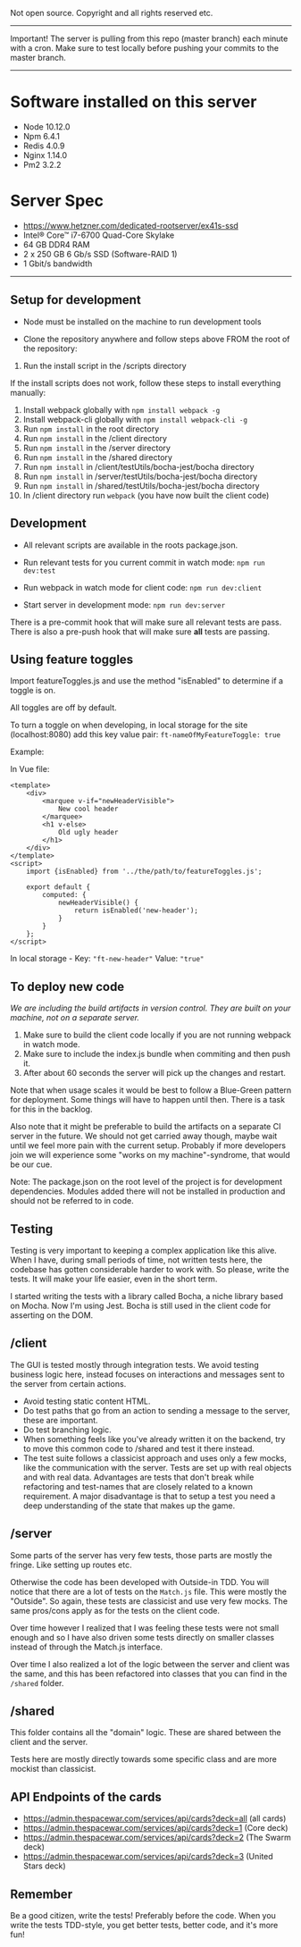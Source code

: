 Not open source. Copyright and all rights reserved etc. 
__________________________

Important! The server is pulling from this repo (master branch) each minute with a cron. Make sure to test locally before pushing your commits to the master branch.
__________________________

# Software installed on this server
* Node 10.12.0
* Npm 6.4.1
* Redis 4.0.9
* Nginx 1.14.0
* Pm2 3.2.2

# Server Spec
* https://www.hetzner.com/dedicated-rootserver/ex41s-ssd
* Intel® Core™ i7-6700 Quad-Core Skylake
* 64 GB DDR4 RAM
* 2 x 250 GB 6 Gb/s SSD (Software-RAID 1)
* 1 Gbit/s bandwidth


__________________________

Setup for development
-
* Node must be installed on the machine to run development tools 

* Clone the repository anywhere and follow steps above FROM the root of the repository:

1. Run the install script in the /scripts directory

If the install scripts does not work, follow these steps to install everything manually:
1. Install webpack globally with `npm install webpack -g`
1. Install webpack-cli globally with `npm install webpack-cli -g`
1. Run `npm install` in the root directory
1. Run `npm install` in the /client directory
1. Run `npm install` in the /server directory
1. Run `npm install` in the /shared directory
1. Run `npm install` in /client/testUtils/bocha-jest/bocha directory
1. Run `npm install` in /server/testUtils/bocha-jest/bocha directory
1. Run `npm install` in /shared/testUtils/bocha-jest/bocha directory
1. In /client directory run `webpack` (you have now built the client code)

Development
-
* All relevant scripts are available in the roots package.json.

* Run relevant tests for you current commit in watch mode: `npm run dev:test`

* Run webpack in watch mode for client code: `npm run dev:client`

* Start server in development mode: `npm run dev:server`

There is a pre-commit hook that will make sure all relevant tests are pass.
There is also a pre-push hook that will make sure **all** tests are passing.


Using feature toggles
-
Import featureToggles.js and use the method "isEnabled" to determine if a toggle is on. 

All toggles are off by default. 

To turn a toggle on when developing,
in local storage for the site (localhost:8080) add this key value pair:
`ft-nameOfMyFeatureToggle: true`

Example:

In Vue file:
```
<template>
    <div>  
        <marquee v-if="newHeaderVisible">
            New cool header
        </marquee>
        <h1 v-else>
            Old ugly header
        </h1>
    </div>
</template>
<script>
    import {isEnabled} from '../the/path/to/featureToggles.js';
    
    export default {
        computed: {
            newHeaderVisible() {
                return isEnabled('new-header');
            }
        }
    };
</script>
```

In local storage -
Key: `"ft-new-header"`
Value: `"true"`


To deploy new code
-
_We are including the build artifacts in version control. They are built on your machine, not on a separate server._
1. Make sure to build the client code locally if you are not running webpack in watch mode.
1. Make sure to include the index.js bundle when commiting and then push it.
1. After about 60 seconds the server will pick up the changes and restart.

Note that when usage scales it would be best to follow a Blue-Green pattern for deployment.
Some things will have to happen until then. There is a task for this in the backlog.

Also note that it might be preferable to build the artifacts on a separate CI server in the future.
We should not get carried away though, maybe wait until we feel more pain with the current setup.
Probably if more developers join we will experience some "works on my machine"-syndrome, that would be our cue.

Note: The package.json on the root level of the project is for development dependencies.
Modules added there will not be installed in production and should not be referred to in code.

Testing 
-
Testing is very important to keeping a complex application like this alive. 
When I have, during small periods of time, not written tests here, the codebase has gotten considerable harder
to work with. So please, write the tests. It will make your life easier, even in the short term.

I started writing the tests with a library called Bocha, a niche library based on Mocha.
Now I'm using Jest. Bocha is still used in the client code for asserting on the DOM.

/client 
-
The GUI is tested mostly through integration tests. 
We avoid testing business logic here, instead focuses on interactions and messages sent to the server from certain actions.

- Avoid testing static content HTML.
- Do test paths that go from an action to sending a message to the server, these are important.
- Do test branching logic.
- When something feels like you've already written it on the backend, try to move this common code to /shared and test it there instead.
- The test suite follows a classicist approach and uses only a few mocks, like the communication with the server.
Tests are set up with real objects and with real data. Advantages are tests that don't break while refactoring and test-names that
are closely related to a known requirement. A major disadvantage is that to setup a test you need a deep understanding of the state that makes up the game.

/server
-
Some parts of the server has very few tests, those parts are mostly the fringe. Like setting up routes etc.

Otherwise the code has been developed with Outside-in TDD. You will notice that there are a lot of tests on the 
`Match.js` file. This were mostly the "Outside". So again, these tests are classicist and use very few mocks. The same pros/cons apply
as for the tests on the client code.

Over time however I realized that I was feeling these tests were not small enough and so I have also driven some tests
directly on smaller classes instead of through the Match.js interface.

Over time I also realized a lot of the logic between the server and client was the same, and this has been
refactored into classes that you can find in the `/shared` folder.

/shared
- 
This folder contains all the "domain" logic. These are shared between the client and the server.

Tests here are mostly directly towards some specific class and are more mockist than classicist.

API Endpoints of the cards
-
* https://admin.thespacewar.com/services/api/cards?deck=all (all cards)
* https://admin.thespacewar.com/services/api/cards?deck=1 (Core deck)
* https://admin.thespacewar.com/services/api/cards?deck=2 (The Swarm deck)
* https://admin.thespacewar.com/services/api/cards?deck=3 (United Stars deck)

Remember
-
Be a good citizen, write the tests! Preferably before the code. When you write the tests TDD-style,
you get better tests, better code, and it's more fun!
